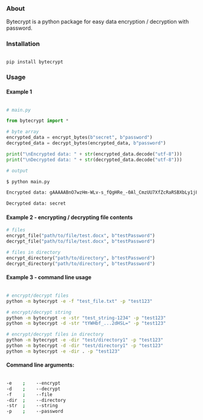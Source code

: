 ### About
Bytecrypt is a python package for easy data encryption / decryption with password.

### Installation
```sh

pip install bytecrypt

```

### Usage

#### Example 1

```py

# main.py

from bytecrypt import *

# byte array
encrypted_data = encrypt_bytes(b"secret", b"password")
decrypted_data = decrypt_bytes(encrypted_data, b"password")

print("\nEncrypted data: " + str(encrypted_data.decode("utf-8")))
print("\nDecrypted data: " + str(decrypted_data.decode("utf-8")))

```

```sh
# output

$ python main.py

Encrypted data: gAAAAABnO7wzHm-WLv-s_fQgHRe_-0Al_CmzUU7XfZcRaRSBXbLy1j8Z97KhiY8nZbaHETyKSO_NuGQH1f73MMs58nrT7pxWJg==

Decrypted data: secret


```

#### Example 2 - encrypting / decrypting file contents


```py
# files
encrypt_file("path/to/file/test.docx", b"testPassword")
decrypt_file("path/to/file/test.docx", b"testPassword")

# files in directory
encrypt_directory("path/to/directory", b"testPassword")
decrypt_directory("path/to/directory", b"testPassword")


```

#### Example 3 - command line usage


```sh

# encrypt/decrypt files
python -m bytecrypt -e -f "test_file.txt" -p "test123"

# encrypt/decrypt string
python -m bytecrypt -e -str "test_string-1234" -p "test123"
python -m bytecrypt -d -str "tYWHbf_...2dHSL=" -p "test123"

# encrypt/decrypt files in directory
python -m bytecrypt -e -dir "test/directory1" -p "test123"
python -m bytecrypt -d -dir "test/directory1" -p "test123"
python -m bytecrypt -e -dir . -p "test123"

```

#### Command line arguments:


```sh

-e    ;    --encrypt
-d    ;    --decrypt
-f    ;    --file
-dir  ;    --directory
-str  ;    --string
-p    ;    --password

```
